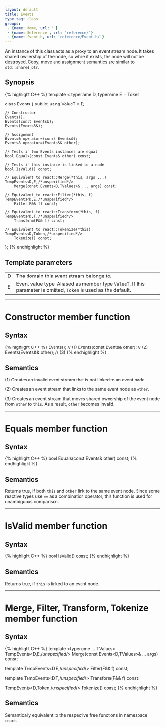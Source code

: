 ```yaml
---
layout: default
title: Events
type_tag: class
groups: 
 - {name: Home, url: ''}
 - {name: Reference , url: 'reference/'}
 - {name: Event.h, url: 'reference/Event.h/'}
---
```

An instance of this class acts as a proxy to an event stream node.
It takes shared ownership of the node, so while it exists, the node will not be destroyed.
Copy, move and assignment semantics are similar to `std::shared_ptr`.

## Synopsis
{% highlight C++ %}
template
<
    typename D,
    typename E = Token 
>
class Events
{
public:
    using ValueT = E;

    // Constructor
    Events();
    Events(const Events&);
    Events(Events&&);

    // Assignemnt
    Events& operator=(const Events&);
    Events& operator=(Events&& other);

    // Tests if two Events instances are equal
    bool Equals(const Events& other) const;

    // Tests if this instance is linked to a node
    bool IsValid() const;

    // Equivalent to react::Merge(*this, args ...)
    TempEvents<D,E,/*unspecified*/>
        Merge(const Events<D,TValues>& ... args) const;

    // Equivalent to react::Filter(*this, f)
    TempEvents<D,E,/*unspecified*/>
        Filter(F&& f) const;

    // Equivalent to react::Transform(*this, f)
    TempEvents<D,T,/*unspecified*/>
        Transform(F&& f) const;

    // Equivalent to react::Tokenize(*this)
    TempEvents<D,Token,/*unspecified*/>
        Tokenize() const;
};
{% endhighlight %}

## Template parameters
<table class="wide_table">
    <tr>
        <td class="descriptor_cell">D</td>
        <td>The domain this event stream belongs to.</td>
    </tr>
    <tr>
        <td class="descriptor_cell">E</td>
        <td>Event value type. Aliased as member type <code>ValueT</code>. If this parameter is omitted, <code>Token</code> is used as the default.</td>
    </tr>
</table>

-----

<h1>Constructor <span class="type_tag">member function</span></h1>

## Syntax
{% highlight C++ %}
Events();                    // (1)
Events(const Events& other); // (2)
Events(Events&& other);      // (3)
{% endhighlight %}

## Semantics
(1) Creates an invalid event stream that is not linked to an event node.

(2) Creates an event stream that links to the same event node as `other`.

(3) Creates an event stream that moves shared ownership of the event node from `other` to `this`.
As a result, `other` becomes invalid.

-----

<h1>Equals <span class="type_tag">member function</span></h1>

## Syntax
{% highlight C++ %}
bool Equals(const Events& other) const;
{% endhighlight %}

## Semantics
Returns true, if both `this` and `other` link to the same event node.
Since some reactive types use `==` as a combination operator, this function is used for unambiguous comparison.

-----

<h1>IsValid <span class="type_tag">member function</span></h1>

## Syntax
{% highlight C++ %}
bool IsValid() const;
{% endhighlight %}

## Semantics
Returns true, if `this` is linked to an event node.

-----

<h1>Merge, Filter, Transform, Tokenize <span class="type_tag">member function</span></h1>

## Syntax
{% highlight C++ %}
template <typename ... TValues>
TempEvents<D,E,/*unspecified*/> Merge(const Events<D,TValues>& ... args) const;

template <typename F>
TempEvents<D,E,/*unspecified*/> Filter(F&& f) const;

template <typename F>
TempEvents<D,T,/*unspecified*/> Transform(F&& f) const;

TempEvents<D,Token,/*unspecified*/> Tokenize() const;
{% endhighlight %}

## Semantics
Semantically equivalent to the respective free functions in namespace `react`.